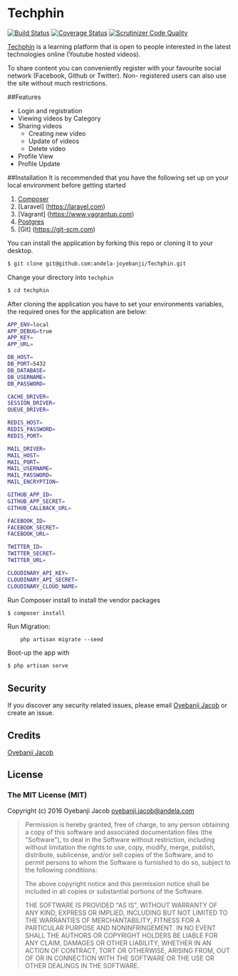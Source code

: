 # Techphin 

[![Build Status](https://travis-ci.org/andela-joyebanji/Techphin.svg?branch=develop)](https://travis-ci.org/andela-joyebanji/Techphin)
 [![Coverage Status](https://coveralls.io/repos/github/andela-joyebanji/Techphin/badge.svg?branch=develop)](https://coveralls.io/github/andela-joyebanji/Techphin?branch=develop)
[![Scrutinizer Code Quality](https://scrutinizer-ci.com/g/andela-joyebanji/Techphin/badges/quality-score.png?b=develop)](https://scrutinizer-ci.com/g/andela-joyebanji/Techphin/?branch=develop)

[Techphin](https://techphin.herokuapp.com) is a learning platform that is open to people interested in the latest technologies online (Youtube hosted videos).

To share content you can conveniently register with your favourite social network (Facebook, Github or Twitter). Non-
registered users can also use the site without much restrictions.

##Features
- Login and registration
- Viewing videos by Category
- Sharing videos
  - Creating new video
  - Update of videos
  - Delete video
- Profile View
- Profile Update


##Installation
It is recommended that you have the following set up on your local environment before getting started

1. [Composer](https://getcomposer.org)
2. [Laravel] (https://laravel.com)
3. [Vagrant] (https://www.vagrantup.com) 
4. [Postgres](http://www.postgresql.org)
5. [Git] (https://git-scm.com)

You can install the application by forking this repo or cloning it to your desktop. 

```bash
$ git clone git@github.com:andela-joyebanji/Techphin.git
```

Change your directory into `techphin`

```bash
$ cd techphin
```

After cloning the application
you have to set your environments variables, the required ones for the application are below:

```bash
APP_ENV=local
APP_DEBUG=true
APP_KEY=
APP_URL=

DB_HOST=
DB_PORT=5432
DB_DATABASE=
DB_USERNAME=
DB_PASSWORD=

CACHE_DRIVER=
SESSION_DRIVER=
QUEUE_DRIVER=

REDIS_HOST=
REDIS_PASSWORD=
REDIS_PORT=

MAIL_DRIVER=
MAIL_HOST=
MAIL_PORT=
MAIL_USERNAME=
MAIL_PASSWORD=
MAIL_ENCRYPTION=

GITHUB_APP_ID=
GITHUB_APP_SECRET=
GITHUB_CALLBACK_URL=

FACEBOOK_ID=
FACEBOOK_SECRET=
FACEBOOK_URL=

TWITTER_ID=
TWITTER_SECRET=
TWITTER_URL=

CLOUDINARY_API_KEY=
CLOUDINARY_API_SECRET=
CLOUDINARY_CLOUD_NAME=
```
Run Composer install to install the vendor packages

```bash
$ composer install
```

Run Migration:

```artisan
    php artisan migrate --seed
```

Boot-up the app with 

```bash
$ php artisan serve
```

## Security

If you discover any security related issues, please email [Oyebanji Jacob](oyebanji.jacob@andela.com) or create an issue.

## Credits

[Oyebanji Jacob](https://github.com/andela-joyebanji)

## License

### The MIT License (MIT)

Copyright (c) 2016 Oyebanji Jacob <oyebanji.jacob@andela.com>

> Permission is hereby granted, free of charge, to any person obtaining a copy
> of this software and associated documentation files (the "Software"), to deal
> in the Software without restriction, including without limitation the rights
> to use, copy, modify, merge, publish, distribute, sublicense, and/or sell
> copies of the Software, and to permit persons to whom the Software is
> furnished to do so, subject to the following conditions:
>
> The above copyright notice and this permission notice shall be included in
> all copies or substantial portions of the Software.
>
> THE SOFTWARE IS PROVIDED "AS IS", WITHOUT WARRANTY OF ANY KIND, EXPRESS OR
> IMPLIED, INCLUDING BUT NOT LIMITED TO THE WARRANTIES OF MERCHANTABILITY,
> FITNESS FOR A PARTICULAR PURPOSE AND NONINFRINGEMENT. IN NO EVENT SHALL THE
> AUTHORS OR COPYRIGHT HOLDERS BE LIABLE FOR ANY CLAIM, DAMAGES OR OTHER
> LIABILITY, WHETHER IN AN ACTION OF CONTRACT, TORT OR OTHERWISE, ARISING FROM,
> OUT OF OR IN CONNECTION WITH THE SOFTWARE OR THE USE OR OTHER DEALINGS IN
> THE SOFTWARE.
